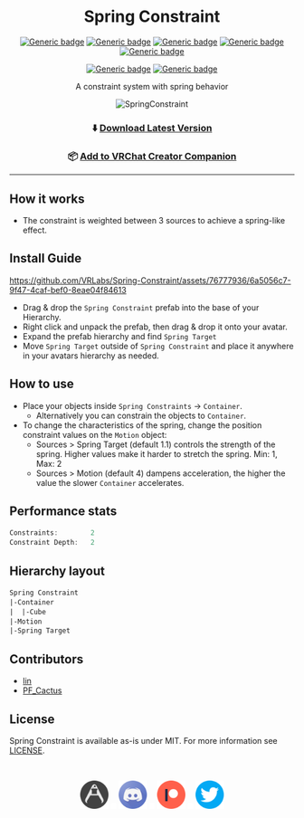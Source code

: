 <div align="center">

# Spring Constraint

[![Generic badge](https://img.shields.io/github/downloads/VRLabs/Spring-Constraint/total?label=Downloads)](https://github.com/VRLabs/Spring-Constraint/releases/latest)
[![Generic badge](https://img.shields.io/badge/License-MIT-informational.svg)](https://github.com/VRLabs/Spring-Constraint/blob/main/LICENSE)
[![Generic badge](https://img.shields.io/badge/Quest-Compatible-green?logo=Meta)](https://img.shields.io/badge/Quest-Compatible-green?logo=Meta)
[![Generic badge](https://img.shields.io/badge/Unity-2022.3.22f1-lightblue?logo=Unity)](https://unity.com/releases/editor/whats-new/2022.3.22)
[![Generic badge](https://img.shields.io/badge/SDK-AvatarSDK3-lightblue.svg)](https://vrchat.com/home/download)

[![Generic badge](https://img.shields.io/discord/706913824607043605?color=%237289da&label=DISCORD&logo=Discord&style=for-the-badge)](https://discord.vrlabs.dev/)
[![Generic badge](https://img.shields.io/endpoint.svg?url=https%3A%2F%2Fshieldsio-patreon.vercel.app%2Fapi%3Fusername%3Dvrlabs%26type%3Dpatrons&style=for-the-badge)](https://patreon.vrlabs.dev/)

A constraint system with spring behavior

![SpringConstraint](https://github.com/VRLabs/Spring-Constraint/assets/76777936/0a21419d-49d6-4054-8265-9d25850dab11)

### ⬇️ [Download Latest Version](https://github.com/VRLabs/Spring-Constraint/releases/latest)

### 📦 [Add to VRChat Creator Companion](https://vrlabs.dev/packages?package=dev.vrlabs.spring-constraint)

</div>

---

## How it works

* The constraint is weighted between 3 sources to achieve a spring-like effect.

## Install Guide

https://github.com/VRLabs/Spring-Constraint/assets/76777936/6a5056c7-9f47-4caf-bef0-8eae04f84613

* Drag & drop the ``Spring Constraint`` prefab into the base of your Hierarchy.
* Right click and unpack the prefab, then drag & drop it onto your avatar.
* Expand the prefab hierarchy and find ``Spring Target``
* Move ``Spring Target`` outside of ``Spring Constraint`` and place it anywhere in your avatars hierarchy as needed.

## How to use

* Place your objects inside ``Spring Constraints`` -> ``Container``.
  * Alternatively you can constrain the objects to ``Container``.
* To change the characteristics of the spring, change the position constraint values on the ``Motion`` object:
  * Sources > Spring Target (default 1.1) controls the strength of the spring. Higher values make it harder to stretch the spring. Min: 1, Max: 2
  * Sources > Motion (default 4) dampens acceleration, the higher the value the slower ``Container`` accelerates.

## Performance stats

```c++
Constraints:        2
Constraint Depth:   2
```

## Hierarchy layout

```html
Spring Constraint
|-Container
|  |-Cube
|-Motion
|-Spring Target
```

## Contributors

* [lin](https://github.com/oofdesu)
* [PF_Cactus](https://github.com/brandonvdongen)

## License

Spring Constraint is available as-is under MIT. For more information see [LICENSE](https://github.com/VRLabs/Spring-Constraint/blob/main/LICENSE).

​

<div align="center">

[<img src="https://github.com/VRLabs/Resources/raw/main/Icons/VRLabs.png" width="50" height="50">](https://vrlabs.dev "VRLabs")
<img src="https://github.com/VRLabs/Resources/raw/main/Icons/Empty.png" width="10">
[<img src="https://github.com/VRLabs/Resources/raw/main/Icons/Discord.png" width="50" height="50">](https://discord.vrlabs.dev/ "VRLabs")
<img src="https://github.com/VRLabs/Resources/raw/main/Icons/Empty.png" width="10">
[<img src="https://github.com/VRLabs/Resources/raw/main/Icons/Patreon.png" width="50" height="50">](https://patreon.vrlabs.dev/ "VRLabs")
<img src="https://github.com/VRLabs/Resources/raw/main/Icons/Empty.png" width="10">
[<img src="https://github.com/VRLabs/Resources/raw/main/Icons/Twitter.png" width="50" height="50">](https://twitter.com/vrlabsdev "VRLabs")

</div>
